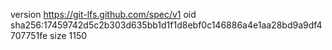 version https://git-lfs.github.com/spec/v1
oid sha256:17459742d5c2b303d635bb1d1f1d8ebf0c146886a4e1aa28bd9a9df4707751fe
size 1150
